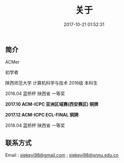 ﻿---
title: 关于 
date: 2017-10-21 01:52:31
---

## 简介
ACMer

初学者

陕西师范大学 计算机科学与技术 2016级 本科生

2016.04 蓝桥杯 陕西省 一等奖

**2017.10 ACM-ICPC 亚洲区域赛(西安赛区) 铜牌**

**2017.12 ACM-ICPC ECL-FINAL 铜牌**

2018.04 蓝桥杯 陕西省 一等奖


## 联系方式

Email : xiekeyi98@gmail.com ; xiekeyi98@snnu.edu.cn


